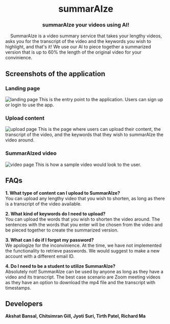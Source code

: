 <h1 align = "center"> summarAIze </h1>

<h3 align = "center"> summarAIze your videos using AI! </h3>

&nbsp; &nbsp; SummarAIze is a video summary service that takes your lengthy videos, asks you for the transcript of the video and the keywords you wish to highlight, and that's it! We use our AI to piece together a summarized version that is up to 60% the length of the original video for your convinience. <br>


## Screenshots of the application

### Landing page
![landing page](https://i.ibb.co/hKFqr0q/Screen-Shot-2020-12-09-at-11-26-16-PM.png)
This is the entry point to the application. Users can sign up or login to use the app.

### Upload content
![upload page](https://i.ibb.co/z6CyphJ/Screen-Shot-2020-12-09-at-11-26-31-PM.png)
This is the page where users can upload their content, the transcript of the video, and the keywords that they wish to summarAIze the video around.

### SummarAIzed video
![video page](https://i.ibb.co/hRxcgnH/Screen-Shot-2020-12-09-at-11-31-42-PM.png)
This is how a sample video would look to the user.

## FAQs

<b>1. What type of content can I upload to SummarAIze? </b><br>
  You can upload any lengthy video that you wish to shorten, as long as there is a transcript of the video available.
  
<b>2. What kind of keywords do I need to upload?</b><br>
  You can upload the words that you wish to shorten the video around. The sentences with the words that you enter will be chosen from the video and be pieced together to create the summarized version.
  
<b>3. What can I do if I forgot my password?</b></br>
  We apologize for the inconvinience. At the time, we have not implemented the functionality to retrieve passwords. We would suggest to make a new account with a different email ID.
  
<b>4. Do I need to be a student to utilize SummarAIze?</b><br>
  Absolutely not! SummarAIze can be used by anyone as long as they have a video and its transcript. The best case scenario are Zoom meeting videos as they have an option to download the mp4 file and the transcript with timestamps.
  
  
## Developers
<b> Akshat Bansal, Chitsimran Gill, Jyoti Suri, Tirth Patel, Richard Ma </b>
